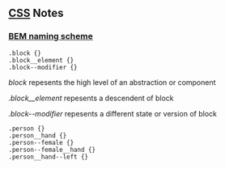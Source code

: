 ## [CSS](https://medium.freecodecamp.com/leveling-up-css-44b5045a2667#.3cuv9q1ss) Notes

### [BEM naming scheme](http://csswizardry.com/2013/01/mindbemding-getting-your-head-round-bem-syntax/)

```
.block {}  
.block__element {}  
.block--modifier {}  
```

_block_ repesents the high level of an abstraction or component

_.block__element_ repesents a descendent of block

_.block--modifier_ repesents a different state or version of block

```
.person {}
.person__hand {}
.person--female {}
.person--female__hand {}
.person__hand--left {}
```

